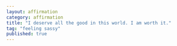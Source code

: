 ```yaml
---
layout: affirmation  
category: affirmation  
title: "I deserve all the good in this world. I am worth it."  
tag: "feeling sassy"
published: true
---
```

